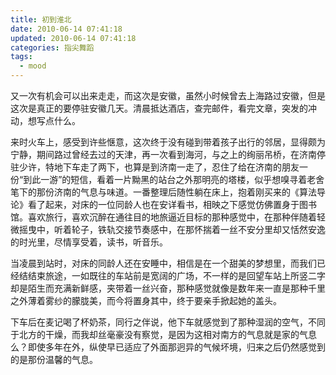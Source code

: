 ```yaml
---
title: 初到淮北
date: 2010-06-14 07:41:18
updated: 2010-06-14 07:41:18
categories: 指尖舞蹈
tags:
  - mood
---
```


又一次有机会可以出来走走，而这次是安徽，虽然小时候曾去上海路过安徽，但是这次是真正的要停驻安徽几天。清晨抵达酒店，查完邮件，看完文章，突发的冲动，想写点什么。

<!-- more -->

来时火车上，感受到许些惬意，这次终于没有碰到带着孩子出行的邻居，显得颇为宁静，期间路过曾经去过的天津，再一次看到海河，与之上的绚丽吊桥，在济南停驻少许，特地下车走了两下，也算是到济南一走了，忍住了给在济南的朋友一份“到此一游”的短信，看着一片黝黑的站台之外那明亮的塔楼，似乎想嗅寻着老舍笔下的那份济南的气息与味道。一番整理后随性躺在床上，抱着刚买来的《算法导论》看了起来，对床的一位同龄人也在安详看书，相映之下感觉仿佛置身于图书馆。喜欢旅行，喜欢沉醉在通往目的地旅逼近目标的那种感觉中，在那种伴随着轻微摇曳中，听着轮子，铁轨交接节奏感中，在那怀揣着一丝不安分里却又恬然安逸的时光里，尽情享受着，读书，听音乐。

当凌晨到站时，对床的同龄人还在安睡中，相信是在一个甜美的梦想里，而我们已经结结束旅途，一如既往的车站前是宽阔的广场，不一样的是回望车站上所竖二字却是陌生而充满新鲜感，夹带着一丝兴奋，那种感觉就像是数年来一直是那种千里之外薄着雾纱的朦胧美，而今将置身其中，终于要亲手掀起她的盖头。

下车后在麦记喝了杯奶茶，同行之伴说，他下车就感觉到了那种湿润的空气，不同于北方的干燥，而我却丝毫豪没有察觉，是因为这相对南方的气息就是家的气息么？即使多年在外，纵使早已适应了外面那迥异的气候坏境，归来之后仍然感觉到的是那份温馨的气息。